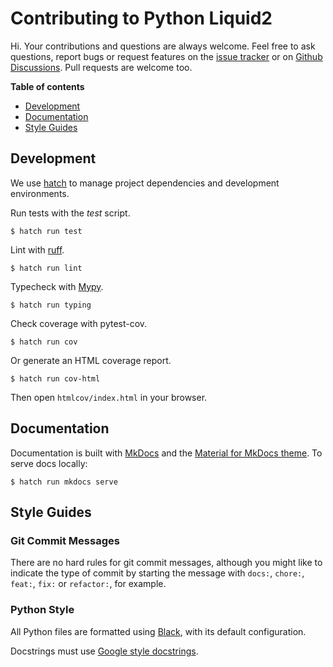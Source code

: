 # Contributing to Python Liquid2

Hi. Your contributions and questions are always welcome. Feel free to ask questions, report bugs or request features on the [issue tracker](https://github.com/jg-rp/python-liquid2/issues) or on [Github Discussions](https://github.com/jg-rp/python-liquid2/discussions). Pull requests are welcome too.

**Table of contents**

- [Development](#development)
- [Documentation](#documentation)
- [Style Guides](#style-guides)

## Development

We use [hatch](https://hatch.pypa.io/latest/) to manage project dependencies and development environments.

Run tests with the _test_ script.

```shell
$ hatch run test
```

Lint with [ruff](https://beta.ruff.rs/docs/).

```shell
$ hatch run lint
```

Typecheck with [Mypy](https://mypy.readthedocs.io/en/stable/).

```shell
$ hatch run typing
```

Check coverage with pytest-cov.

```shell
$ hatch run cov
```

Or generate an HTML coverage report.

```shell
$ hatch run cov-html
```

Then open `htmlcov/index.html` in your browser.

## Documentation

Documentation is built with [MkDocs](https://www.mkdocs.org/) and the [Material for MkDocs theme](https://squidfunk.github.io/mkdocs-material/). To serve docs locally:

```shell
$ hatch run mkdocs serve
```

## Style Guides

### Git Commit Messages

There are no hard rules for git commit messages, although you might like to indicate the type of commit by starting the message with `docs:`, `chore:`, `feat:`, `fix:` or `refactor:`, for example.

### Python Style

All Python files are formatted using [Black](https://github.com/psf/black), with its default configuration.

Docstrings must use [Google style docstrings](https://sphinxcontrib-napoleon.readthedocs.io/en/latest/example_google.html).
